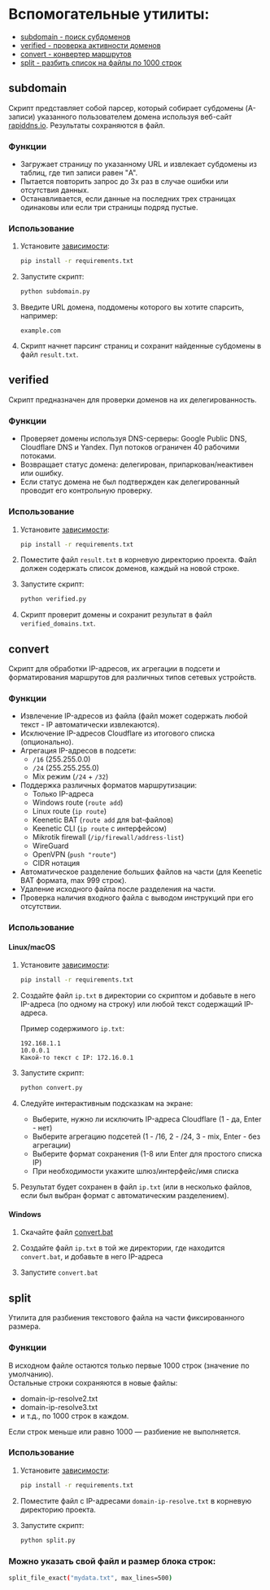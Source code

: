 # Вспомогательные утилиты:
- [subdomain - поиск субдоменов](#subdomain)
- [verified - проверка активности доменов](#verified)
- [convert - конвертер маршрутов](#convert)
- [split - разбить список на файлы по 1000 строк](#split)

## subdomain

Скрипт представляет собой парсер, который собирает субдомены (A-записи) указанного пользователем домена используя веб-сайт [rapiddns.io](https://rapiddns.io/subdomain/).
Результаты сохраняются в файл.

### Функции

- Загружает страницу по указанному URL и извлекает субдомены из таблиц, где тип записи равен "A".
- Пытается повторить запрос до 3х раз в случае ошибки или отсутствия данных.
- Останавливается, если данные на последних трех страницах одинаковы или если три страницы подряд пустые.

### Использование

1. Установите [зависимости](https://github.com/Ground-Zerro/DomainMapper/blob/main/requirements.txt):

   ```bash
   pip install -r requirements.txt
   ```

2. Запустите скрипт:

   ```bash
   python subdomain.py
   ```

3. Введите URL домена, поддомены которого вы хотите спарсить, например:

   ```
   example.com
   ```

4. Скрипт начнет парсинг страниц и сохранит найденные субдомены в файл `result.txt`.

## verified

Скрипт предназначен для проверки доменов на их делегированность.

### Функции

- Проверяет домены используя DNS-серверы: Google Public DNS, Cloudflare DNS и Yandex. Пул потоков ограничен 40 рабочими потоками.
- Возвращает статус домена: делегирован, припаркован/неактивен или ошибку.
- Если статус домена не был подтвержден как делегированный проводит его контрольную проверку.

### Использование

1. Установите [зависимости](https://github.com/Ground-Zerro/DomainMapper/blob/main/requirements.txt):

   ```bash
   pip install -r requirements.txt
   ```

2. Поместите файл `result.txt` в корневую директорию проекта. Файл должен содержать список доменов, каждый на новой строке.

3. Запустите скрипт:

   ```bash
   python verified.py
   ```

4. Скрипт проверит домены и сохранит результат в файл `verified_domains.txt`.

## convert

Скрипт для обработки IP-адресов, их агрегации в подсети и форматирования маршрутов для различных типов сетевых устройств.

### Функции

- Извлечение IP-адресов из файла (файл может содержать любой текст - IP автоматически извлекаются).
- Исключение IP-адресов Cloudflare из итогового списка (опционально).
- Агрегация IP-адресов в подсети:
  - `/16` (255.255.0.0)
  - `/24` (255.255.255.0)
  - Mix режим (`/24` + `/32`)
- Поддержка различных форматов маршрутизации:
  - Только IP-адреса
  - Windows route (`route add`)
  - Linux route (`ip route`)
  - Keenetic BAT (`route add` для bat-файлов)
  - Keenetic CLI (`ip route` с интерфейсом)
  - Mikrotik firewall (`/ip/firewall/address-list`)
  - WireGuard
  - OpenVPN (`push "route"`)
  - CIDR нотация
- Автоматическое разделение больших файлов на части (для Keenetic BAT формата, max 999 строк).
- Удаление исходного файла после разделения на части.
- Проверка наличия входного файла с выводом инструкций при его отсутствии.

### Использование

#### Linux/macOS

1. Установите [зависимости](https://github.com/Ground-Zerro/DomainMapper/blob/main/requirements.txt):

   ```bash
   pip install -r requirements.txt
   ```

2. Создайте файл `ip.txt` в директории со скриптом и добавьте в него IP-адреса (по одному на строку) или любой текст содержащий IP-адреса.

   Пример содержимого `ip.txt`:
   ```
   192.168.1.1
   10.0.0.1
   Какой-то текст с IP: 172.16.0.1
   ```

3. Запустите скрипт:

   ```bash
   python convert.py
   ```

4. Следуйте интерактивным подсказкам на экране:
   - Выберите, нужно ли исключить IP-адреса Cloudflare (1 - да, Enter - нет)
   - Выберите агрегацию подсетей (1 - /16, 2 - /24, 3 - mix, Enter - без агрегации)
   - Выберите формат сохранения (1-8 или Enter для простого списка IP)
   - При необходимости укажите шлюз/интерфейс/имя списка

5. Результат будет сохранен в файл `ip.txt` (или в несколько файлов, если был выбран формат с автоматическим разделением).

#### Windows

1. Скачайте файл [convert.bat](https://github.com/Ground-Zerro/DomainMapper/raw/refs/heads/main/utilities/win/convert.bat)

2. Создайте файл `ip.txt` в той же директории, где находится `convert.bat`, и добавьте в него IP-адреса

3. Запустите `convert.bat`

## split

Утилита для разбиения текстового файла на части фиксированного размера.

### Функции

В исходном файле остаются только первые 1000 строк (значение по умолчанию).  
Остальные строки сохраняются в новые файлы:  
- domain-ip-resolve2.txt
- domain-ip-resolve3.txt
- и т.д., по 1000 строк в каждом.  

Если строк меньше или равно 1000 — разбиение не выполняется.

### Использование

1. Установите [зависимости](https://github.com/Ground-Zerro/DomainMapper/blob/main/requirements.txt):

   ```bash
   pip install -r requirements.txt
   ```

2. Поместите файл c IP-адресами `domain-ip-resolve.txt` в корневую директорию проекта.

3. Запустите скрипт:

   ```bash
   python split.py
   ```
### Можно указать свой файл и размер блока строк:

   ```bash
   split_file_exact("mydata.txt", max_lines=500)
   ```
